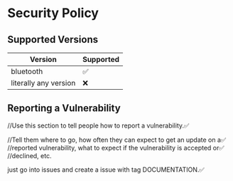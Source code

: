 # Security Policy

## Supported Versions

| Version     | Supported          |
| ----------- | ------------------ |
| bluetooth   | :white_check_mark: |
| literally any version | :x:                |

## Reporting a Vulnerability

//Use this section to tell people how to report a vulnerability.:white_check_mark:

//Tell them where to go, how often they can expect to get an update on a:white_check_mark:
//reported vulnerability, what to expect if the vulnerability is accepted or:white_check_mark:
//declined, etc.

just go into issues and create a issue with tag DOCUMENTATION.:white_check_mark:
